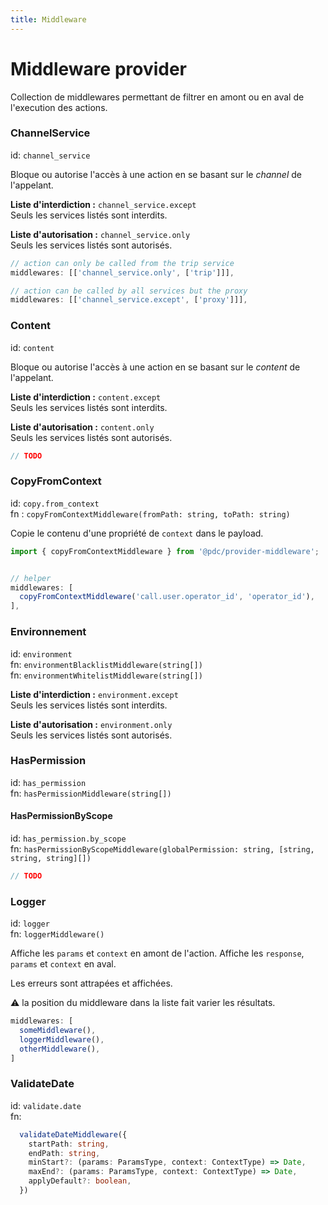 ```yaml
---
title: Middleware
---
```


# Middleware provider

Collection de middlewares permettant de filtrer en amont ou en aval de l'execution des actions.

### ChannelService

id: `channel_service`

Bloque ou autorise l'accès à une action en se basant sur le _channel_ de l'appelant.

**Liste d'interdiction :** `channel_service.except`  
Seuls les services listés sont interdits.

**Liste d'autorisation :** `channel_service.only`  
Seuls les services listés sont autorisés.

```typescript
// action can only be called from the trip service
middlewares: [['channel_service.only', ['trip']]],

// action can be called by all services but the proxy
middlewares: [['channel_service.except', ['proxy']]],
```

### Content

id: `content`

Bloque ou autorise l'accès à une action en se basant sur le _content_ de l'appelant.

**Liste d'interdiction :** `content.except`  
Seuls les services listés sont interdits.

**Liste d'autorisation :** `content.only`  
Seuls les services listés sont autorisés.

```typescript
// TODO
```

### CopyFromContext

id: `copy.from_context`  
fn : `copyFromContextMiddleware(fromPath: string, toPath: string)`

Copie le contenu d'une propriété de `context` dans le payload.

```typescript
import { copyFromContextMiddleware } from '@pdc/provider-middleware';


// helper
middlewares: [
  copyFromContextMiddleware('call.user.operator_id', 'operator_id'),
],
```

### Environnement

id: `environment`  
fn: `environmentBlacklistMiddleware(string[])`  
fn: `environmentWhitelistMiddleware(string[])`

**Liste d'interdiction :** `environment.except`  
Seuls les services listés sont interdits.

**Liste d'autorisation :** `environment.only`  
Seuls les services listés sont autorisés.

### HasPermission

id: `has_permission`  
fn: `hasPermissionMiddleware(string[])`

#### HasPermissionByScope

id: `has_permission.by_scope`  
fn: `hasPermissionByScopeMiddleware(globalPermission: string, [string, string, string][])`

```typescript
// TODO
```

### Logger

id: `logger`  
fn: `loggerMiddleware()`

Affiche les `params` et `context` en amont de l'action. Affiche les `response`, `params` et `context` en aval.

Les erreurs sont attrapées et affichées.

:warning: la position du middleware dans la liste fait varier les résultats.

```typescript
middlewares: [
  someMiddleware(),
  loggerMiddleware(),
  otherMiddleware(),
]
```

### ValidateDate

id: `validate.date`  
fn:

```typescript
  validateDateMiddleware({
    startPath: string,
    endPath: string,
    minStart?: (params: ParamsType, context: ContextType) => Date,
    maxEnd?: (params: ParamsType, context: ContextType) => Date,
    applyDefault?: boolean,
  })
```
